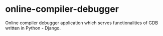 # online-compiler-debugger
Online compiler debugger application which serves functionalities of GDB written in Python - Django. 
